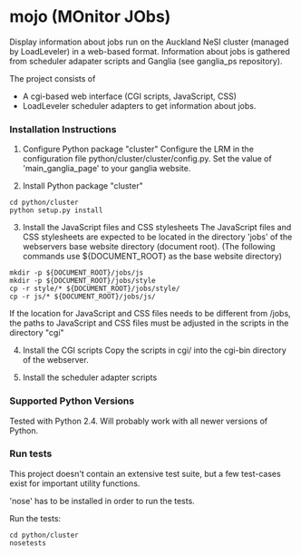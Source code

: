mojo (MOnitor JObs)
===

Display information about jobs run on the Auckland NeSI cluster (managed by LoadLeveler) in a web-based format.
Information about jobs is gathered from scheduler adapater scripts and Ganglia (see ganglia_ps repository).

The project consists of

* A cgi-based web interface (CGI scripts, JavaScript, CSS)
* LoadLeveler scheduler adapters to get information about jobs.


### Installation Instructions

1. Configure Python package "cluster"
Configure the LRM in the configuration file python/cluster/cluster/config.py.
Set the value of 'main_ganglia_page' to your ganglia website.  

2. Install Python package "cluster"   
  ```
  cd python/cluster
  python setup.py install
  ```  

3. Install the JavaScript files and CSS stylesheets
The JavaScript files and CSS stylesheets are expected to be located in the directory 'jobs' of the webservers
base website directory (document root).
(The following commands use ${DOCUMENT_ROOT} as the base website directory)  
  ```
  mkdir -p ${DOCUMENT_ROOT}/jobs/js 
  mkdir -p ${DOCUMENT_ROOT}/jobs/style
  cp -r style/* ${DOCUMENT_ROOT}/jobs/style/
  cp -r js/* ${DOCUMENT_ROOT}/jobs/js/ 
  ```  
If the location for JavaScript and CSS files needs to be different from /jobs, the paths to JavaScript and CSS files
must be adjusted in the scripts in the directory "cgi"

4. Install the CGI scripts
Copy the scripts in cgi/ into the cgi-bin directory of the webserver.  

5. Install the scheduler adapter scripts 


### Supported Python Versions

Tested with Python 2.4. Will probably work with all newer versions of Python.


### Run tests

This project doesn't contain an extensive test suite, but a few test-cases exist for important utility functions.

'nose' has to be installed in order to run the tests.

Run the tests:

```
cd python/cluster
nosetests
```
